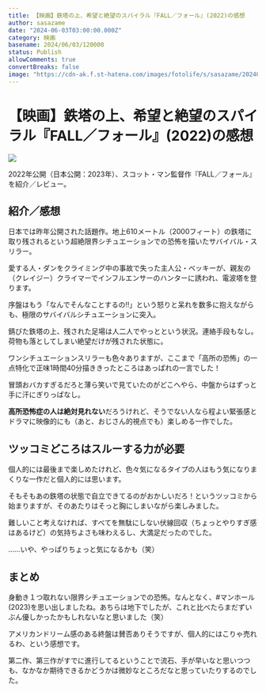 ```yaml
---
title: 【映画】鉄塔の上、希望と絶望のスパイラル『FALL／フォール』(2022)の感想
author: sasazame
date: "2024-06-03T03:00:00.000Z"
category: 映画
basename: 2024/06/03/120000
status: Publish
allowComments: true
convertBreaks: false
image: "https://cdn-ak.f.st-hatena.com/images/fotolife/s/sasazame/20240602/20240602182245.png"
---
```

# 【映画】鉄塔の上、希望と絶望のスパイラル『FALL／フォール』(2022)の感想

![](https://cdn-ak.f.st-hatena.com/images/fotolife/s/sasazame/20240602/20240602182245.png)

2022年公開（日本公開：2023年）、スコット・マン監督作『FALL／フォール』を紹介／レビュー。

<!-- Extended Body -->

## 紹介／感想

日本では昨年公開された話題作。地上610メートル（2000フィート）の鉄塔に取り残されるという超絶限界シチュエーションでの恐怖を描いたサバイバル・スリラー。

愛する人・ダンをクライミング中の事故で失った主人公・ベッキーが、親友の（クレイジー）クライマーでインフルエンサーのハンターに誘われ、電波塔を登ります。

序盤はもう「なんでそんなことするの‼️」という怒りと呆れを数多に抱えながらも、極限のサバイバルシチュエーションに突入。

錆びた鉄塔の上、残された足場は人二人でやっとという状況。連絡手段もなし。荷物も落としてしまい絶望だけが残された状態に。

ワンシチュエーションスリラーも色々ありますが、ここまで「高所の恐怖」の一点特化で正味1時間40分描ききったところはあっぱれの一言でした！

冒頭おバカすぎるだろと薄ら笑いで見ていたのがどこへやら、中盤からはずっと手に汗にぎりっぱなし。

**高所恐怖症の人は絶対見れない**だろうけれど、そうでない人なら程よい緊張感とドラマに映像的にも（あと、おじさん的視点でも）楽しめる一作でした。

## ツッコミどころはスルーする力が必要

個人的には最後まで楽しめたけれど、色々気になるタイプの人はもう気になりまくりな一作だと個人的には思います。

そもそもあの鉄塔の状態で自立できてるのがおかしいだろ！というツッコミから始まりますが、そのあたりはそっと胸にしまいながら楽しみました。

難しいこと考えなければ、すべてを無駄にしない伏線回収（ちょっとやりすぎ感はあるけど）の気持ちよさも味わえるし、大満足だったのでした。

……いや、やっぱりちょっと気になるかも（笑）

## まとめ

身動き１つ取れない限界シチュエーションでの恐怖。なんとなく、#マンホール(2023)を思い出しましたね。あちらは地下でしたが、これと比べたらまだずいぶん優しかったかもしれないなと思いました（笑）

アメリカンドリーム感のある終盤は賛否ありそうですが、個人的にはこりゃ売れるわ、という感想です。

第二作、第三作がすでに進行してるということで流石、手が早いなと思いつつも、なかなか期待できるかどうかは微妙なところだなと思っていたりするのでした。
